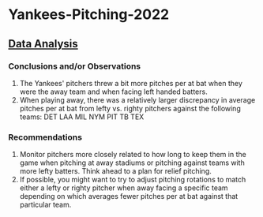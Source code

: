 # Yankees-Pitching-2022
## [Data Analysis](https://github.com/bfgelfand/Yankees-Pitching/blob/main/YankeesPitchingAnalysis.sql)

### Conclusions and/or Observations
1. The Yankees' pitchers threw a bit more pitches per at bat when they were the away team and when facing left handed batters.
2. When playing away, there was a relatively larger discrepancy in average pitches per at bat from lefty vs. righty pitchers against the following teams:
DET
LAA
MIL
NYM
PIT
TB
TEX



### Recommendations
1. Monitor pitchers more closely related to how long to keep them in the game when pitching at away stadiums or pitching against teams with more lefty batters. Think ahead to a plan for relief pitching.
2. If possible, you might want to try to adjust pitching rotations to match either a lefty or righty pitcher when away facing a specific team depending on which averages fewer pitches per at bat against that particular team.
